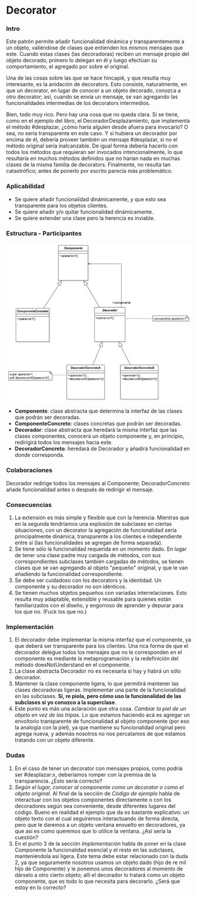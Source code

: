 # Decorator

### Intro
Este patrón permite añadir funcionalidad dinámica y transparentemente a un objeto, valiéndose de clases que entienden los mismos mensajes que este. Cuando estas clases (las decoradoras) reciben un mensaje propio del objeto decorado, primero lo delegan en él y luego efectúan su comportamiento, el agregado por sobre el original.

Una de las cosas sobre las que se hace hincapié, y que resulta muy interesante, es la anidación de decorators. Esto consiste, naturalmente, en que un decorator, en lugar de conocer a un objeto decorado, conozca a otro decorator; así, cuando se envía un mensaje, se van agregando las funcionalidades intermedias de los decorators intermedios.

Bien, todo muy rico. Pero hay una cosa que no queda clara. Si se tiene, como en el ejemplo del libro, el DecoradorDesplazamiento, que implementa el método #desplazar, ¿cómo haría alguien desde afuera para invocarlo? O sea, no sería transparente en este caso. Y si hubiera un decorador por encima de él, debería proveer también un mensaje #desplazar, si no el método original sería inalcanzable. De igual forma debería hacerlo con todos los métodos que requieran ser invocados intencionalmente, lo que resultaría en muchos métodos definidos que no harían nada en muchas clases de la misma familia de decorators. Finalmente, no resulta tan catastrófico; antes de ponerlo por escrito parecía más problemático.

### Aplicabilidad
- Se quiere añadir funcionalidad dinámicamente, y que esto sea transparente para los objetos clientes.
- Se quiere añadir y/o quitar funcionalidad dinámicamente.
- Se quiere extender una clase pero la herencia es inviable.

### Estructura - Participantes
![](./uml/decorator_abstracto.png)

- **Componente**: clase abstracta que determina la interfaz de las clases que podrán ser decoradas.
- **ComponenteConcreto**: clases concretas que podrán ser decoradas.
- **Decorador**: clase abstracta que heredará la misma interfaz que las clases componentes, conocerá un objeto componente y, en principio, redirigirá todos los mensajes hacia este.
- **DecoradorConcreto**: heredará de Decorador y añadirá funcionalidad en donde corresponda.

### Colaboraciones
Decorador redirige todos los mensajes al Componente; DecoradorConcreto añade funcionalidad antes o después de redirigir el mensaje.

### Consecuencias
1. La extensión es más simple y flexible que con la herencia. Mientras que en la segunda tendríamos una explosión de subclases en ciertas situaciones, con un decorator la agregación de funcionalidad sería principalmente dinámica, transparente a los clientes e independiente entre sí (las funcionalidades se agregan de forma separada).
2. Se tiene sólo la funcionalidad requerida en un momento dado. En lugar de tener una clase padre muy cargada de métodos, con sus correspondientes subclases también cargadas de métodos, se tienen clases que se van agregando al objeto "pequeño" original, y que le van añadiendo la funcionalidad correspondiente.
3. Se debe ser cuidadoso con los decorators y la identidad. Un componente y su decorador no son idénticos.
4. Se tienen muchos objetos pequeños con variadas interrelaciones. Esto resulta muy adaptable, extensible y reusable para quienes están familiarizados con el diseño, y engorroso de aprender y depurar para los que no. (Fuck los que no.)

### Implementación
1. El decorador debe implementar la misma interfaz que el componente, ya que deberá ser transparente para los clientes. Una rica forma de que el decorador delegue todos los mensajes que no le corresponden en el componente es mediante la metaprogramación y la redefinición del método doesNotUnderstand en el componente.
2. La clase abstracta Decorador no es necesaria si hay y habrá un sólo decorador.
3. Mantener la clase componente ligera, lo que permitirá mantener las clases decoradoras ligeras. Implementar una parte de la funcionalidad en las subclases. **Sí, re piola, pero cómo uso la funcionalidad de las subclases si yo conozco a la superclase**.
4. Este punto es más una aclaración que otra cosa. *Cambiar la piel de un objeto en vez de las tripas*. Lo que estamos haciendo acá es agregar un envoltorio transparente de funcionalidad al objeto componente (por eso la analogía con la piel), ya que mantiene su funcionalidad original pero agrega nueva, y además nosotros no nos percatamos de que estamos tratando con un objeto diferente.

### Dudas
1. En el caso de tener un decorator con mensajes propios, como podría ser #desplazar:x, deberíamos romper con la premisa de la transparencia. ¿Esto sería correcto?
2. *Según el lugar, conocer al componente como un decorator o como el objeto original.* Al final de la sección de *Código de ejemplo* habla de interactuar con los objetos componentes directamente o con los decoradores según sea conveniente, desde diferentes lugares del código. Bueno en realidad el ejemplo que da es bastante explicativo: un objeto texto con el cual seguiremos interactuando de forma directa, pero que le daremos a un objeto ventana envuelto en decoradores, ya que así es como queremos que lo utilice la ventana. ¿Así sería la cuestión?
3. En el punto 3 de la sección *Implementación* habla de poner en la clase Componente la funcionalidad esencial y el resto en las subclases, manteniéndola así ligera. Este tema debe estar relacionado con la duda 2, ya que seguramente nosotros usamos un objeto dado (hijo de re mil hijo de Componente) y le ponemos unos decoradores al momento de dárselo a otro cierto objeto; allí el decorador lo tratará como un objeto componente, que es todo lo que necesita para decorarlo. ¿Será que estoy en lo correcto?